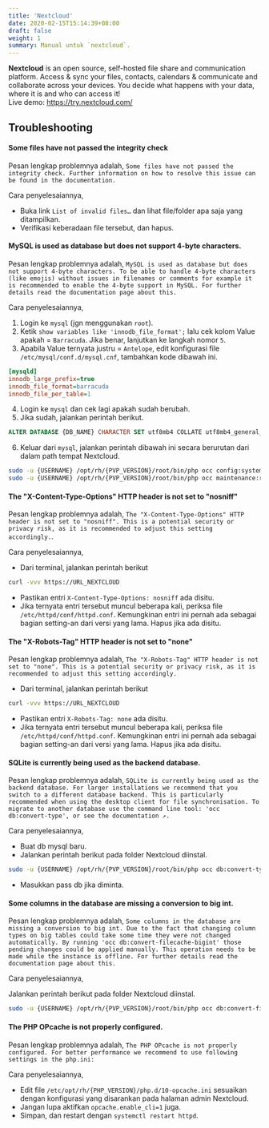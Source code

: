 ```yaml
---
title: 'Nextcloud'
date: 2020-02-15T15:14:39+08:00
draft: false
weight: 1
summary: Manual untuk `nextcloud`.
---
```


**Nextcloud** is an open source, self-hosted file share and communication platform. Access & sync your files, contacts, calendars & communicate and collaborate across your devices. You decide what happens with your data, where it is and who can access it!  
Live demo: https://try.nextcloud.com/


## Troubleshooting

#### Some files have not passed the integrity check
Pesan lengkap problemnya adalah, `Some files have not passed the integrity check. Further information on how to resolve this issue can be found in the documentation.`

Cara penyelesaiannya,

- Buka link `List of invalid files…` dan lihat file/folder apa saja yang ditampilkan.
- Verifikasi keberadaan file tersebut, dan hapus.

#### MySQL is used as database but does not support 4-byte characters.
Pesan lengkap problemnya adalah, `MySQL is used as database but does not support 4-byte characters. To be able to handle 4-byte characters (like emojis) without issues in filenames or comments for example it is recommended to enable the 4-byte support in MySQL. For further details read the documentation page about this.`

Cara penyelesaiannya,

1. Login ke `mysql` (jgn menggunakan `root`).
2. Ketik `show variables like 'innodb_file_format';` lalu cek kolom Value apakah = `Barracuda`. Jika benar, lanjutkan ke langkah nomor `5`.
3. Apabila Value ternyata justru = `Antelope`, edit konfigurasi file `/etc/mysql/conf.d/mysql.cnf`, tambahkan kode dibawah ini.
```ini
[mysqld]
innodb_large_prefix=true
innodb_file_format=barracuda
innodb_file_per_table=1
```
4. Login ke `mysql` dan cek lagi apakah sudah berubah.
5. Jika sudah, jalankan perintah berikut.
```sql
ALTER DATABASE {DB_NAME} CHARACTER SET utf8mb4 COLLATE utf8mb4_general_ci;
```
6. Keluar dari `mysql`, jalankan perintah dibawah ini secara berurutan dari dalam path tempat Nextcloud.
```bash
sudo -u {USERNAME} /opt/rh/{PVP_VERSION}/root/bin/php occ config:system:set mysql.utf8mb4 --type boolean --value="true"
sudo -u {USERNAME} /opt/rh/{PVP_VERSION}/root/bin/php occ maintenance:repair
```

#### The "X-Content-Type-Options" HTTP header is not set to "nosniff"
Pesan lengkap problemnya adalah, `The "X-Content-Type-Options" HTTP header is not set to "nosniff". This is a potential security or privacy risk, as it is recommended to adjust this setting accordingly.`.

Cara penyelesaiannya,

- Dari terminal, jalankan perintah berikut
```bash
curl -vvv https://URL_NEXTCLOUD
```
- Pastikan entri `X-Content-Type-Options: nosniff` ada disitu.
- Jika ternyata entri tersebut muncul beberapa kali, periksa file `/etc/httpd/conf/httpd.conf`. Kemungkinan entri ini pernah ada sebagai bagian setting-an dari versi yang lama. Hapus jika ada disitu.

#### The "X-Robots-Tag" HTTP header is not set to "none"
Pesan lengkap problemnya adalah, `The "X-Robots-Tag" HTTP header is not set to "none". This is a potential security or privacy risk, as it is recommended to adjust this setting accordingly.`

- Dari terminal, jalankan perintah berikut
```bash
curl -vvv https://URL_NEXTCLOUD
```
- Pastikan entri `X-Robots-Tag: none` ada disitu.
- Jika ternyata entri tersebut muncul beberapa kali, periksa file `/etc/httpd/conf/httpd.conf`. Kemungkinan entri ini pernah ada sebagai bagian setting-an dari versi yang lama. Hapus jika ada disitu.

#### SQLite is currently being used as the backend database.
Pesan lengkap problemnya adalah, `SQLite is currently being used as the backend database. For larger installations we recommend that you switch to a different database backend. This is particularly recommended when using the desktop client for file synchronisation. To migrate to another database use the command line tool: 'occ db:convert-type', or see the documentation ↗.`

Cara penyelesaiannya,

- Buat db mysql baru.
- Jalankan perintah berikut pada folder Nextcloud diinstal.
```bash
sudo -u {USERNAME} /opt/rh/{PVP_VERSION}/root/bin/php occ db:convert-type --all-apps mysql {DB_USERNAME} localhost {DB_NAME}
```
- Masukkan pass db jika diminta.

#### Some columns in the database are missing a conversion to big int.
Pesan lengkap problemnya adalah, `Some columns in the database are missing a conversion to big int. Due to the fact that changing column types on big tables could take some time they were not changed automatically. By running 'occ db:convert-filecache-bigint' those pending changes could be applied manually. This operation needs to be made while the instance is offline. For further details read the documentation page about this.`

Cara penyelesaiannya,

Jalankan perintah berikut pada folder Nextcloud diinstal.
```bash
sudo -u {USERNAME} /opt/rh/{PVP_VERSION}/root/bin/php occ db:convert-filecache-bigint
```

#### The PHP OPcache is not properly configured.
Pesan lengkap problemnya adalah, `The PHP OPcache is not properly configured. For better performance we recommend to use following settings in the php.ini:`

Cara penyelesaiannya,

- Edit file `/etc/opt/rh/{PHP_VERSION}/php.d/10-opcache.ini` sesuaikan dengan konfigurasi yang disarankan pada halaman admin Nextcloud.
- Jangan lupa aktifkan `opcache.enable_cli=1` juga.
- Simpan, dan restart dengan `systemctl restart httpd`.